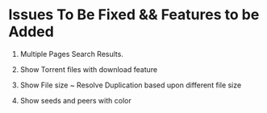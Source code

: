 # Issues To Be Fixed && Features to be Added

1. Multiple Pages Search Results.

2. Show Torrent files with download feature

3. Show File size 
   ~ Resolve Duplication based upon different file size

4. Show seeds and peers with color
